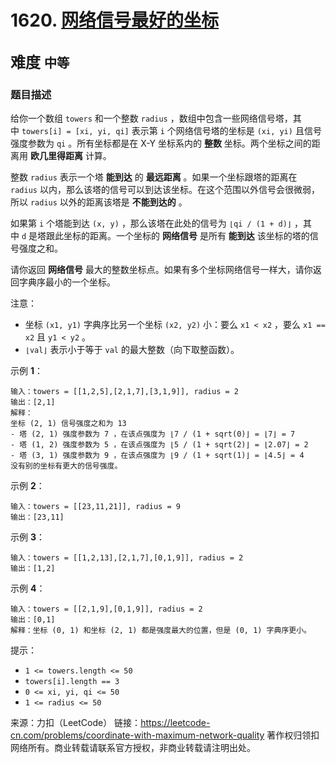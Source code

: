 # 1620. [网络信号最好的坐标](https://leetcode-cn.com/problems/coordinate-with-maximum-network-quality/)  
<font size=5> 难度 `中等` </font>
---

### 题目描述

给你一个数组 `towers` 和一个整数 `radius` ，数组中包含一些网络信号塔，其中 `towers[i] = [xi, yi, qi]` 表示第 `i` 个网络信号塔的坐标是 `(xi, yi)` 且信号强度参数为 `qi` 。所有坐标都是在
X-Y 坐标系内的 **整数** 坐标。两个坐标之间的距离用 **欧几里得距离** 计算。

整数 `radius` 表示一个塔 **能到达** 的 **最远距离** 。如果一个坐标跟塔的距离在 `radius` 以内，那么该塔的信号可以到达该坐标。在这个范围以外信号会很微弱，所以 `radius` 以外的距离该塔是 
**不能到达的** 。

如果第 `i` 个塔能到达 `(x, y)` ，那么该塔在此处的信号为 `⌊qi / (1 + d)⌋` ，其中 `d` 是塔跟此坐标的距离。一个坐标的 **网络信号** 是所有 **能到达** 该坐标的塔的信号强度之和。

请你返回 **网络信号** 最大的整数坐标点。如果有多个坐标网络信号一样大，请你返回字典序最小的一个坐标。

注意：

* 坐标 `(x1, y1)` 字典序比另一个坐标 `(x2, y2)` 小：要么 `x1 < x2` ，要么 `x1 == x2` 且 `y1 < y2` 。
* `⌊val⌋` 表示小于等于 `val` 的最大整数（向下取整函数）。
 

示例 **1**：

```
输入：towers = [[1,2,5],[2,1,7],[3,1,9]], radius = 2
输出：[2,1]
解释：
坐标 (2, 1) 信号强度之和为 13
- 塔 (2, 1) 强度参数为 7 ，在该点强度为 ⌊7 / (1 + sqrt(0)⌋ = ⌊7⌋ = 7
- 塔 (1, 2) 强度参数为 5 ，在该点强度为 ⌊5 / (1 + sqrt(2)⌋ = ⌊2.07⌋ = 2
- 塔 (3, 1) 强度参数为 9 ，在该点强度为 ⌊9 / (1 + sqrt(1)⌋ = ⌊4.5⌋ = 4
没有别的坐标有更大的信号强度。
```
示例 **2**：
```
输入：towers = [[23,11,21]], radius = 9
输出：[23,11]
```
示例 **3**：
```
输入：towers = [[1,2,13],[2,1,7],[0,1,9]], radius = 2
输出：[1,2]
```
示例 **4**：
```
输入：towers = [[2,1,9],[0,1,9]], radius = 2
输出：[0,1]
解释：坐标 (0, 1) 和坐标 (2, 1) 都是强度最大的位置，但是 (0, 1) 字典序更小。
```

提示：

* `1 <= towers.length <= 50`
* `towers[i].length == 3`
* `0 <= xi, yi, qi <= 50`
* `1 <= radius <= 50`

来源：力扣（LeetCode）
链接：https://leetcode-cn.com/problems/coordinate-with-maximum-network-quality
著作权归领扣网络所有。商业转载请联系官方授权，非商业转载请注明出处。
